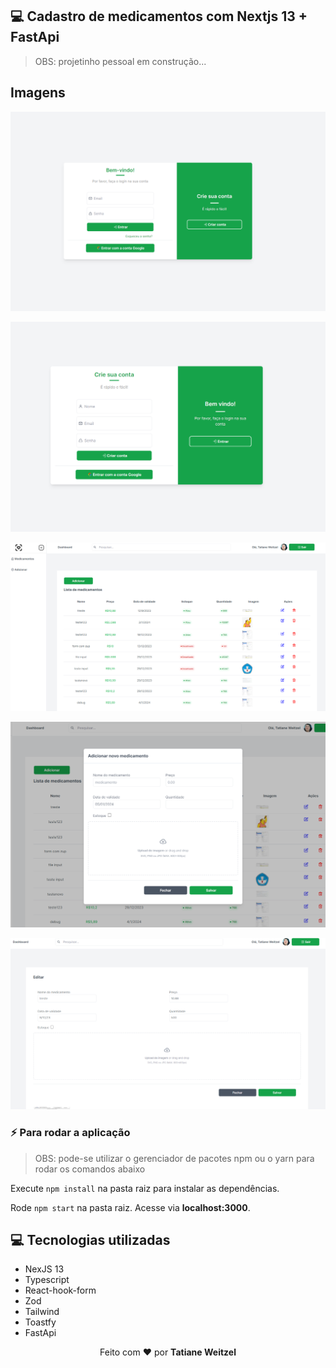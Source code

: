 ## 💻 Cadastro de medicamentos com  Nextjs 13 + FastApi

> OBS: projetinho pessoal em construção...

## Imagens

![login](/public/login.png)

![register](/public/criarconta.png)

![dashboard](/public/dashboard.png)

![modal](/public/modalCadastro.png)

![edit](/public/pageEdit.png)

### :zap: Para rodar a aplicação

> OBS: pode-se utilizar o gerenciador de pacotes npm ou o yarn para rodar os comandos abaixo

Execute `npm install` na pasta raiz para instalar as dependências.

Rode `npm start` na pasta raiz. Acesse via **localhost:3000**.

## 💻 Tecnologias utilizadas

- NexJS 13
- Typescript
- React-hook-form
- Zod
- Tailwind
- Toastfy
- FastApi

 <p align="center">Feito com ❤️ por <strong>Tatiane Weitzel<p>
